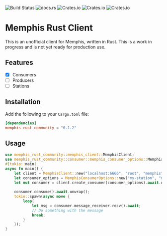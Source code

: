 ![Build Status](https://img.shields.io/github/actions/workflow/status/turulix/memphis-rust-community/CD.yml)
![docs.rs](https://img.shields.io/docsrs/memphis-rust-community)
![Crates.io](https://img.shields.io/crates/v/memphis-rust-community?label=version)
![Crates.io](https://img.shields.io/crates/l/memphis-rust-community)
![Crates.io](https://img.shields.io/crates/d/memphis-rust-community)

# Memphis Rust Client

This is an unofficial client for Memphis, written in Rust.
This is a work in progress and is not yet ready for production use.

## Features
- [x] Consumers
- [ ] Producers
- [ ] Stations

## Installation

Add the following to your `Cargo.toml` file:

```toml
[dependencies]
memphis-rust-community = "0.1.2"
```

## Usage

```rust
use memphis_rust_community::memphis_client::MemphisClient;
use memphis_rust_community::consumer::memphis_consumer_options::MemphisConsumerOptions;
#[tokio::main]
async fn main() {
    let client = MemphisClient::new("localhost:6666", "root", "memphis").await.unwrap();
    let consumer_options = MemphisConsumerOptions::new("my-station", "my-consumer");
    let mut consumer = client.create_consumer(consumer_options).await.unwrap();
    
    consumer.consume().await.unwrap();
    tokio::spawn(async move {
        loop{
            let msg = consumer.message_receiver.recv().await;
            // Do something with the message
            break;
        }
    });
}
```

